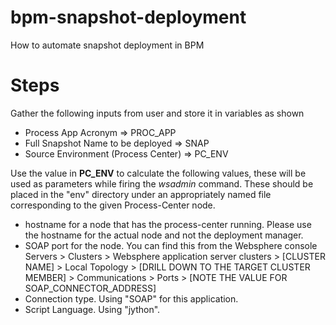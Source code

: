 # bpm-snapshot-deployment
How to automate snapshot deployment in BPM

# Steps
Gather the following inputs from user and store it in variables as shown
  * Process App Acronym => PROC_APP
  * Full Snapshot Name to be deployed => SNAP
  * Source Environment (Process Center) => PC_ENV

Use the value in **PC_ENV** to calculate the following values, these will be used as parameters while firing the *wsadmin* command. These should be placed in the "env" directory under an appropriately named file corresponding to the given Process-Center node.
  * hostname for a node that has the process-center running. Please use the hostname for the actual node and not the deployment manager.
  * SOAP port for the node. You can find this from the Websphere console Servers > Clusters > Websphere application server clusters > [CLUSTER NAME] > Local Topology > [DRILL DOWN TO THE TARGET CLUSTER MEMBER] > Communications > Ports > [NOTE THE VALUE FOR SOAP_CONNECTOR_ADDRESS]
  * Connection type. Using "SOAP" for this application.
  * Script Language. Using "jython".

